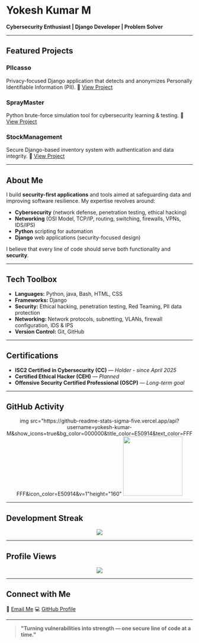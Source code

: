 # Yokesh Kumar M

**Cybersecurity Enthusiast | Django Developer | Problem Solver**

---

## Featured Projects 

### PIIcasso

Privacy-focused Django application that detects and anonymizes Personally Identifiable Information (PII).
🔗 [View Project](https://github.com/yokesh-kumar-M/PIIcasso)

### SprayMaster

Python brute-force simulation tool for cybersecurity learning & testing.
🔗 [View Project](https://github.com/yokesh-kumar-M/SprayMaster)

### StockManagement

Secure Django-based inventory system with authentication and data integrity.
🔗 [View Project](https://github.com/yokesh-kumar-M/stockmanagement)

---

## About Me

I build **security-first applications** and tools aimed at safeguarding data and improving software resilience.
My expertise revolves around:

* **Cybersecurity** (network defense, penetration testing, ethical hacking)
* **Networking** (OSI Model, TCP/IP, routing, switching, firewalls, VPNs, IDS/IPS)
* **Python** scripting for automation
* **Django** web applications (security-focused design)

I believe that every line of code should serve both functionality and **security**.

---

## Tech Toolbox

* **Languages:** Python, java, Bash, HTML, CSS
* **Frameworks:** Django
* **Security:** Ethical hacking, penetration testing, Red Teaming, PII data protection
* **Networking:** Network protocols, subnetting, VLANs, firewall configuration, IDS & IPS
* **Version Control:** Git, GitHub

---

## Certifications

* **ISC2 Certified in Cybersecurity (CC)** — *Holder - since April 2025*
* **Certified Ethical Hacker (CEH)** — *Planned*
* **Offensive Security Certified Professional (OSCP)** — *Long-term goal*

---

## GitHub Activity

<p align="center">
img src="https://github-readme-stats-sigma-five.vercel.app/api?username=yokesh-kumar-M&show_icons=true&bg_color=000000&title_color=E50914&text_color=FFFFFF&icon_color=E50914&v=1"height="160"
 <img src="https://github-readme-stats-sigma-five.vercel.app/api/top-langs/?username=yokesh-kumar-M&layout=compact&bg_color=000000&title_color=E50914&text_color=FFFFFF&v=1" height="160">
</p>

---

## Development Streak

<p align="center">
  <img src="https://nirzak-streak-stats.vercel.app/?user=yokesh-kumar-M&theme=dark&background=000000&stroke=E50914&ring=E50914&fire=E50914&currStreakLabel=E50914">
</p>

---

## Profile Views

<p align="center">
  <img src="https://komarev.com/ghpvc/?username=yokesh-kumar-M&color=E50914&style=for-the-badge">
</p>

---

## Connect with Me

📧 [Email Me](mailto:yokeshkumar1704@gmail.com)
💻 [GitHub Profile](https://github.com/yokesh-kumar-M)

---

> **"Turning vulnerabilities into strength — one secure line of code at a time."**
